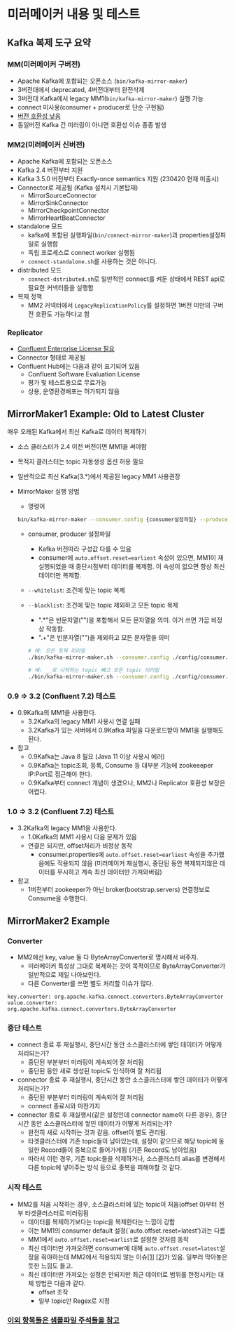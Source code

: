 # 미러메이커 내용 및 테스트

## Kafka 복제 도구 요약

### MM(미러메이커 구버전)

- Apache Kafka에 포함되는 오픈소스 (`bin/kafka-mirror-maker`)
- 3버전대에서 deprecated, 4버전대부터 완전삭제
- 3버전대 Kafka에서 legacy MM1(`bin/kafka-mirror-maker`) 실행 가능
- connect 미사용(consumer + producer로 단순 구현됨)
- [버전 호환성 낮음](https://stackoverflow.com/questions/37864543/kafka-mirrormaker-from-older-version-to-newer-version)
- 동일버전 Kafka 간 미러링이 아니면 호환성 이슈 종종 발생

### MM2(미러메이커 신버전)

- Apache Kafka에 포함되는 오픈소스
- Kafka 2.4 버전부터 지원
- Kafka 3.5.0 버전부터 Exactly-once semantics 지원 (230420 현재 미출시)
- Connector로 제공됨 (Kafka 설치시 기본탑재)
  - MirrorSourceConnector
  - MirrorSinkConnector
  - MirrorCheckpointConnector
  - MirrorHeartBeatConnector
- standalone 모드
  - kafka에 포함된 실행파일(`bin/connect-mirror-maker`)과 properties설정파일로 실행함
  - 독립 프로세스로 connect worker 실행됨
  - `connect-standalone.sh`를 사용하는 것은 아니다.
- distributed 모드
  - `connect-dstributed.sh`로 일반적인 connect를 켜둔 상태에서 REST api로 필요한 커넥터들을 실행함
- 복제 정책
  - MM2 커넥터에서 `LegacyReplicationPolicy`를 설정하면 1버전 미만의 구버전 호환도 가능하다고 함

### Replicator

- [Confluent Enterprise License 필요](https://docs.confluent.io/platform/current/multi-dc-deployments/replicator/index.html#compatibility) 
- Connector 형태로 제공됨
- Confluent Hub에는 다음과 같이 표기되어 있음
  - Confluent Software Evaluation License
  - 평가 및 테스트용으로 무료가능
  - 상용, 운영환경배포는 허가되지 않음

## MirrorMaker1 Example: Old to Latest Cluster

매우 오래된 Kafka에서 최신 Kafka로 데이터 복제하기

- 소스 클러스터가 2.4 이전 버전이면 MM1을 써야함
- 목적지 클러스터는 topic 자동생성 옵션 허용 필요
- 일반적으로 최신 Kafka(3.*)에서 제공된 legacy MM1 사용권장
- MirrorMaker 실행 방법
  - 명령어

  ```sh
  bin/kafka-mirror-maker --consumer.config {consumer설정파일} --producer.config {producer설정파일} --whitelist {Java정규표현}
  ```

  - consumer, producer 설정파일
    - Kafka 버전따라 구성값 다를 수 있음
    - consumer에 `auto.offset.reset=earliest` 속성이 있으면, MM1이 재실행되었을 때 중단시점부터 데이터를 복제함. 이 속성이 없으면 항상 최신 데이터만 복제함.

  - `--whitelist`: 조건에 맞는 topic 복제
  - `--blacklist`:  조건에 맞는 topic 제외하고 모든 topic 복제
    - ".*"은 빈문자열("")을 포함해서 모든 문자열을 의미. 이거 쓰면 가끔 비정상 작동함.
    - ".+"은 빈문자열("")을 제외하고 모든 문자열을 의미

    ```sh
    # 예: 모든 토픽 미러링
    ./bin/kafka-mirror-maker.sh --consumer.config ./config/consumer.properties --producer.config ./config/producer.properties --whitelist ".+"

    # 예: __로 시작하는 topic 빼고 모든 topic 미러링
    ./bin/kafka-mirror-maker.sh --consumer.config ./config/consumer.properties --producer.config ./config/producer.properties --blacklist "__*"
    ```

### 0.9 => 3.2 (Confluent 7.2) 테스트

- 0.9Kafka의 MM1을 사용한다.
  - 3.2Kafka의 legacy MM1 사용시 연결 실패
  - 3.2Kafka가 있는 서버에서 0.9Kafka 파일을 다운로드받아 MM1을 실행해도 된다.
- 참고
  - 0.9Kafka는 Java 8 필요 (Java 11 이상 사용시 에러)
  - 0.9Kafka는 topic조회, 등록, Consume 등 대부분 기능에 zookeeeper IP:Port로 접근해야 한다.
  - 0.9Kafka부터 connect 개념이 생겼으나, MM2나 Replicator 호환성 보장은 어렵다.

### 1.0 => 3.2 (Confluent 7.2) 테스트

- 3.2Kafka의 legacy MM1을 사용한다.
  - 1.0Kafka의 MM1 사용시 다음 문제가 있음
  - 연결은 되지만, offset처리가 비정상 동작
    - consumer.properties에 `auto.offset.reset=earliest` 속성을 추가했음에도 적용되지 않음 (미러메이커 재실행시, 중단된 동안 복제되지않은 데이터를 무시하고 계속 최신 데이터만 가져와버림)
- 참고
  - 1버전부터 zookeeper가 아닌 broker(bootstrap.servers) 연결정보로 Consume을 수행한다.

## MirrorMaker2 Example

### Converter

- MM2에선 key, value 둘 다 ByteArrayConverter로 명시해서 써주자.
  - 미러메이커 특성상 그대로 복제하는 것이 목적이므로 ByteArrayConverter가 일반적으로 제일 나아보인다.
  - 다른 Converter를 쓰면 별도 처리할 이슈가 많다.

```properties
key.converter: org.apache.kafka.connect.converters.ByteArrayConverter
value.converter: org.apache.kafka.connect.converters.ByteArrayConverter
```

### 중단 테스트

- connect 종료 후 재실행시, 중단시간 동안 소스클러스터에 쌓인 데이터가 어떻게 처리되는가?
  - 중단된 부분부터 미러링이 계속되어 잘 처리됨
  - 중단된 동안 새로 생성된 topic도 인식하여 잘 처리됨
- connector 종료 후 재실행시, 중단시간 동안 소스클러스터에 쌓인 데이터가 어떻게 처리되는가?
  - 중단된 부분부터 미러링이 계속되어 잘 처리됨
  - connect 종료시와 마찬가지
- connector 종료 후 재실행시(같은 설정인데 connector name이 다른 경우), 중단시간 동안 소스클러스터에 쌓인 데이터가 어떻게 처리되는가?
  - 완전히 새로 시작하는 것과 같음. offset이 별도 관리됨.
  - 타겟클러스터에 기존 topic들이 남아있는데, 설정이 같으므로 해당 topic에 동일한 Record들이 중복으로 들어가게됨 (기존 Record도 남아있음)
  - 따라서 이런 경우, 기존 topic들을 삭제하거나, 소스클러스터 alias를 변경해서 다른 topic에 넣어주는 방식 등으로 중복을 피해야할 것 같다.

### 시작 테스트

- MM2를 처음 시작하는 경우, 소스클러스터에 있는 topic이 처음(offset 0)부터 전부 타겟클러스터로 미러링됨
  - 데이터를 복제하기보다는 topic을 복제한다는 느낌이 강함
  - 이는 MM1의 consumer default 설정(`auto.offset.reset=latest')과는 다름
  - MM1에서 `auto.offset.reset=earlist`로 설정한 것처럼 동작
  - 최신 데이터만 가져오려면 consumer에 대해 `auto.offset.reset=latest`설정을 줘야하는데 MM2에서 적용되지 않는 이슈[[1]](https://issues.apache.org/jira/browse/KAFKA-13988) [[2]](https://stackoverflow.com/questions/72602550/kafka-mirrormaker-2-replication-from-latest-offset-instead-of-earliest)가 있음. 일부러 막아놓은듯한 느낌도 들고.
  - 최신 데이터만 가져오는 설정은 안되지만 최근 데이터로 범위를 한정시키는 대체 방법은 다음과 같다.
    - offset 조작
    - 일부 topic만 Regex로 지정

### [이외 항목들은 샘플파일 주석들을 참고](https://github.com/YunanJeong/kafka-connect-manager/blob/master/config/mirrormaker2/mm2_src.yml.example)
